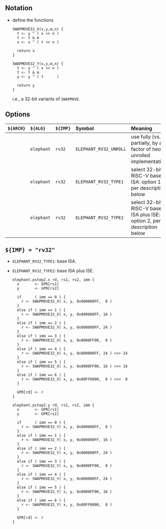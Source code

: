<!--- -------------------------------------------------------------------- --->

## Notation

- define the functions

  ```
  SWAPMOVE32_X(x,y,m,n) {
    t <- y ^ ( x >> n )
    t <- t & m
    x <- x ^ ( t << n )

    return x
  }

  SWAPMOVE32_Y(x,y,m,n) {
    t <- y ^ ( x >> n )
    t <- t & m
    y <- y ^ ( t      )

    return y
  }
  ```
  
  i.e., a 32-bit variants of `SWAPMOVE`.

<!--- -------------------------------------------------------------------- --->

## Options

| `${ARCH}` | `${ALG}`   | `${IMP}`  | Symbol                 | Meaning                                                                 |
| :-------- | :--------- | :-------- | :--------------------- | :---------------------------------------------------------------------- |
|           | `elephant` | `rv32`    | `ELEPHANT_RV32_UNROLL` | use fully (vs. partially, by a factor of two) unrolled implementation   |
|           | `elephant` | `rv32`    | `ELEPHANT_RV32_TYPE1`  | select 32-bit RISC-V base ISA:          option 1, per description below |
|           | `elephant` | `rv32`    | `ELEPHANT_RV32_TYPE2`  | select 32-bit RISC-V base ISA plus ISE: option 2, per description below |

<!--- -------------------------------------------------------------------- --->

## `${IMP} = "rv32"`

- `ELEPHANT_RV32_TYPE1`: base ISA.

- `ELEPHANT_RV32_TYPE2`: base ISA plus ISE.

  ```
  elephant.pstep2.x rd, rs1, rs2, imm {
    x       <- GPR[rs1]
    y       <- GPR[rs2]

    if      ( imm == 0 ) { 
      r <- SWAPMOVE32_X( x, y, 0x000000FF,  8 )
    }
    else if ( imm == 1 ) {
      r <- SWAPMOVE32_X( x, y, 0x000000FF, 16 )
    }
    else if ( imm == 2 ) {
      r <- SWAPMOVE32_X( x, y, 0x000000FF, 24 )
    }
    else if ( imm == 3 ) {
      r <- SWAPMOVE32_X( x, y, 0x0000FF00,  8 )
    }
    else if ( imm == 4 ) {
      r <- SWAPMOVE32_X( x, y, 0x000000FF, 24 ) >>> 24
    }
    else if ( imm == 5 ) {
      r <- SWAPMOVE32_X( x, y, 0x0000FF00, 16 ) >>> 16
    }
    else if ( imm == 6 ) {
      r <- SWAPMOVE32_X( x, y, 0x00FF0000,  8 ) >>>  8
    }

    GPR[rd] <- r
  }

  elephant.pstep2.y rd, rs1, rs2, imm {
    x       <- GPR[rs1]
    y       <- GPR[rs2]

    if      ( imm == 0 ) { 
      r <- SWAPMOVE32_Y( x, y, 0x000000FF,  8 )
    }
    else if ( imm == 1 ) {
      r <- SWAPMOVE32_Y( x, y, 0x000000FF, 16 )
    }
    else if ( imm == 2 ) {
      r <- SWAPMOVE32_Y( x, y, 0x000000FF, 24 )
    }
    else if ( imm == 3 ) {
      r <- SWAPMOVE32_Y( x, y, 0x0000FF00,  8 )
    }
    else if ( imm == 4 ) {
      r <- SWAPMOVE32_Y( x, y, 0x000000FF, 24 )
    }
    else if ( imm == 5 ) {
      r <- SWAPMOVE32_Y( x, y, 0x0000FF00, 16 )
    }
    else if ( imm == 6 ) {
      r <- SWAPMOVE32_Y( x, y, 0x00FF0000,  8 )
    }

    GPR[rd] <- r
  }
  ```

<!--- -------------------------------------------------------------------- --->
